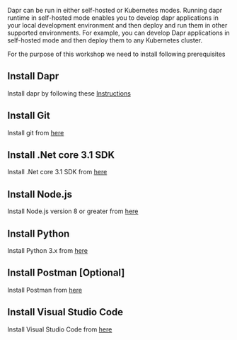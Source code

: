 Dapr can be run in either self-hosted or Kubernetes modes. Running dapr runtime in self-hosted mode enables you to develop dapr applications in your local development environment and then deploy and run them in other supported environments. For example, you can develop Dapr applications in self-hosted mode and then deploy them to any Kubernetes cluster.

For the purpose of this workshop we need to install following prerequisites

 
## Install Dapr
Install dapr by following these [Instructions](https://github.com/dapr/docs/blob/master/getting-started/environment-setup.md)

## Install Git
Install git from [here](https://git-scm.com/downloads)

## Install .Net core 3.1 SDK
Install .Net core 3.1 SDK from [here](https://dotnet.microsoft.com/download/dotnet-core/3.1)

## Install Node.js
Install Node.js version 8 or greater from [here](https://nodejs.org/en/)

## Install Python
Install Python 3.x from [here](https://www.python.org/downloads/)

## Install Postman [Optional]
Install Postman from [here](https://www.postman.com/)

## Install Visual Studio Code
Install Visual Studio Code from [here](https://code.visualstudio.com/)

